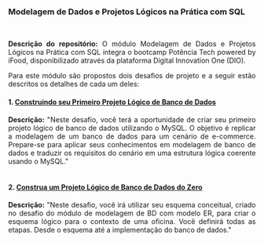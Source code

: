 ### Modelagem de Dados e Projetos Lógicos na Prática com SQL

<br>
<p align = "justify"><b>Descrição do repositório:</b> O módulo Modelagem de Dados e Projetos Lógicos na Prática com SQL integra o bootcamp Potência Tech powered by iFood, disponibilizado através da plataforma Digital Innovation One (DIO).
<p align = "justify"> Para este módulo são propostos dois desafios de projeto e a seguir estão descritos os detalhes de cada um deles:
<br> 
  
#### 1. <a href = https://github.com/lilandracunha/dio-bootcamp-ifood/blob/main/sql/ecommerce_v1.sql>Construindo seu Primeiro Projeto Lógico de Banco de Dados</a>
<p align = "justify"> <b>Descrição:</b> "Neste desafio, você terá a oportunidade de criar seu primeiro projeto lógico de banco de dados utilizando o MySQL. O objetivo é replicar a modelagem de um banco de dados para um cenário de e-commerce. Prepare-se para aplicar seus conhecimentos em modelagem de banco de dados e traduzir os requisitos do cenário em uma estrutura lógica coerente usando o MySQL."
<br><br>
  
#### 2. <a href = "https://github.com/lilandracunha/dio-bootcamp-ifood/blob/main/sql/oficina_v1.sql">Construa um Projeto Lógico de Banco de Dados do Zero</a>
<p align = "justify"> <b>Descrição:</b> "Neste desafio, você irá utilizar seu esquema conceitual, criado no desafio do módulo de modelagem de BD com modelo ER, para criar o esquema lógico para o contexto de uma oficina. Você definirá todas as etapas. Desde o esquema até a implementação do banco de dados."
